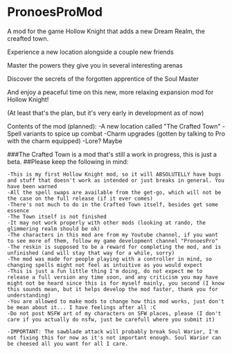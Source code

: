 # PronoesProMod

A mod for the game Hollow Knight that adds a new Dream Realm, the creafted town.

Experience a new location alongside a couple new friends

Master the powers they give you in several interesting arenas

Discover the secrets of the forgotten apprentice of the Soul Master

And enjoy a peaceful time on this new, more relaxing expansion mod for Hollow Knight!

(At least that's the plan, but it's very early in development as of now)

Contents of the mod (planned):
	-A new location called "The Crafted Town"
	-Spell variants to spice up combat
	-Charm upgrades (gotten by talking to Pro with the charm equipped)
	-Lore? Maybe

###The Crafted Town is a mod that's still a work in progress, this is just a beta.
##Please keep the following in mind:
	
	-This is my first Hollow Knight mod, so it will ABSOLUTELLY have bugs and stuff that doesn't work as intended or just breaks in general. You have been warned
	-All the spell swaps are available from the get-go, which will not be the case on the full release (if it ever comes)
	-There's not much to do in the Crafted Town itself, besides get some essence
	-The Town itself is not finished
	-It may not work properly with other mods (looking at rando, the glimmering realm should be ok)
	-The characters in this mod are from my Youtube channel, if you want to see more of them, follow my game development channel "PronoesPro"
	-The reskin is supposed to be a reward for completing the mod, and is unfinished (and will stay that way for a while, sorry)
	-The mod was made for people playing with a controller in mind, so changing spells might not feel as intuitive as you would expect
	-This is just a fun little thing I'm doing, do not expect me to release a full version any time soon, and any criticism you may have might not be heard since this is for myself mainly, you second (I know this sounds mean, but it helps develop the mod faster, thank you for understanding)
	-You are allowed to make mods to change how this mod works, just don't be mean about it... I have feelings after all :C
	-Do not post NSFW art of my characters on SFW places, please (I don't care if you actually do nsfw, just be carefull where you submit it)

	-IMPORTANT: The sawblade attack will probably break Soul Warior, I'm not fixing this for now as it's not important enough. Soul Warior can be cheesed all you want for all I care.
